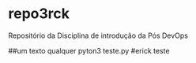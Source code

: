# repo3rck
Repositório da Disciplina de introdução da Pós DevOps

##um texto qualquer
pyton3 teste.py
#erick teste
